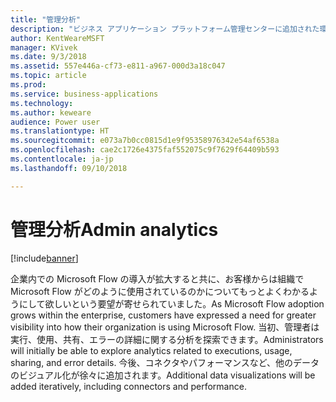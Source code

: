 ```yaml
---
title: "管理分析"
description: "ビジネス アプリケーション プラットフォーム管理センターに追加された環境全体およびテナント全体の分析。"
author: KentWeareMSFT
manager: KVivek
ms.date: 9/3/2018
ms.assetid: 557e446a-cf73-e811-a967-000d3a18c047
ms.topic: article
ms.prod: 
ms.service: business-applications
ms.technology: 
ms.author: keweare
audience: Power user
ms.translationtype: HT
ms.sourcegitcommit: e073a7b0cc0815d1e9f95358976342e54af6538a
ms.openlocfilehash: cae2c1726e4375faf552075c9f7629f64409b593
ms.contentlocale: ja-jp
ms.lasthandoff: 09/10/2018

---
```

# <a name="admin-analytics"></a><span data-ttu-id="f93ae-103">管理分析</span><span class="sxs-lookup"><span data-stu-id="f93ae-103">Admin analytics</span></span>


[!include[banner](../../includes/banner.md)]

<span data-ttu-id="f93ae-104">企業内での Microsoft Flow の導入が拡大すると共に、お客様からは組織で Microsoft Flow がどのように使用されているのかについてもっとよくわかるようにして欲しいという要望が寄せられていました。</span><span class="sxs-lookup"><span data-stu-id="f93ae-104">As Microsoft Flow adoption grows within the enterprise, customers have expressed a need for greater visibility into how their organization is using Microsoft Flow.</span></span> <span data-ttu-id="f93ae-105">当初、管理者は実行、使用、共有、エラーの詳細に関する分析を探索できます。</span><span class="sxs-lookup"><span data-stu-id="f93ae-105">Administrators will initially be able to explore analytics related to executions, usage, sharing, and error details.</span></span> <span data-ttu-id="f93ae-106">今後、コネクタやパフォーマンスなど、他のデータのビジュアル化が徐々に追加されます。</span><span class="sxs-lookup"><span data-stu-id="f93ae-106">Additional data visualizations will be added iteratively, including connectors and performance.</span></span>

